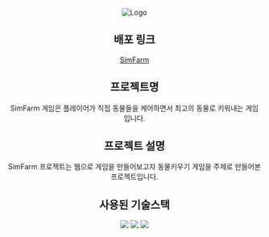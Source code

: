 <div align="center">
  
![Logo](https://github.com/jinoko01/SimFarm/assets/126740959/6f652444-3ab9-4dcf-a4b9-5b9936fb1b59)   

## 배포 링크

[SimFarm](https://jinoko01.github.io/SimFarm)   
## 프로젝트명   
SimFarm 게임은 플레이어가 직접 동물들을 케어하면서 최고의 동물로 키워내는 게임입니다.   
## 프로젝트 설명   
SimFarm 프로젝트는 웹으로 게임을 만들어보고자 동물키우기 게임을 주제로 만들어본 프로젝트입니다.   
## 사용된 기술스택   
<img src="https://img.shields.io/badge/React-61DAFB?style=for-the-badge&logo=react&logoColor=white"> <img src="https://img.shields.io/badge/Styled-components-DB7093?style=for-the-badge&logo=styledcomponents&logoColor=white"> <img src="https://img.shields.io/badge/Unity-000000?style=for-the-badge&logo=unity&logoColor=white">
</div>

